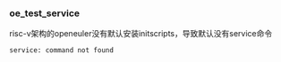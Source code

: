 ### oe_test_service

risc-v架构的openeuler没有默认安装initscripts，导致默认没有service命令

```
service: command not found
```

### 